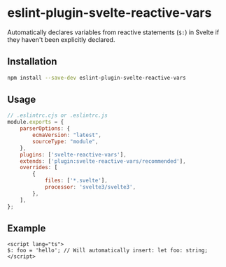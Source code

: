 # eslint-plugin-svelte-reactive-vars

Automatically declares variables from reactive statements (`$:`) in Svelte if they haven't been explicitly declared.

## Installation

```bash
npm install --save-dev eslint-plugin-svelte-reactive-vars
```

## Usage

```js
// .eslintrc.cjs or .eslintrc.js
module.exports = {
    parserOptions: {
        ecmaVersion: "latest",
        sourceType: "module",
    },
    plugins: ['svelte-reactive-vars'],
    extends: ['plugin:svelte-reactive-vars/recommended'],
    overrides: [
        {
            files: ['*.svelte'],
            processor: 'svelte3/svelte3',
        },
    ],
};
```

## Example

```svelte
<script lang="ts">
$: foo = 'hello'; // Will automatically insert: let foo: string;
</script>
```
